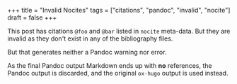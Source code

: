 +++
title = "Invalid Nocites"
tags = ["citations", "pandoc", "invalid", "nocite"]
draft = false
+++

This post has citations `@foo` and `@bar` listed in `nocite`
meta-data. But they are invalid as they don't exist in any of the
bibliography files.

But that generates neither a Pandoc warning nor error.

As the final Pandoc output Markdown ends up with **no** references, the
Pandoc output is discarded, and the original `ox-hugo` output is used
instead.
